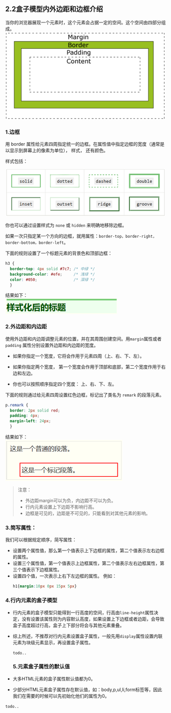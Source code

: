 ## 2.2盒子模型内外边距和边框介绍

当你的浏览器展现一个元素时，这个元素会占据一定的空间。这个空间由四部分组成。  
![](/assets/pic/box-border2.png)

### 1.边框

用 border 属性给元素四周指定统一的边框。在属性值中指定边框的宽度（通常是以显示到屏幕上的像素为单位）， 样式， 还有颜色。

样式包括：

![](/assets/pic/border.png)

你也可以通过设置样式为 `none` 或 `hidden` 来明确地移除边框。

如果一次只指定某一个方向的边框，就用属性：`border-top，border-right， border-bottom，border-left`。 

下面的规则设置了一个标题元素的背景色和顶部边框：

```css
h3 {
  border-top: 4px solid #7c7; /* 中绿 */
  background-color: #efe;     /* 浅绿 */
  color: #050;                /* 深绿 */
  }
```

结果如下：  
![](/assets/pic/border-result.png)

### 2.外边距和内边距

使用外边距和内边距调整元素的位置，并在其周围创建空间。用`margin`属性或者 `padding` 属性分别设置外边距和内边距的宽度。

* 如果你指定一个宽度，它将会作用于元素四周（上、右、下、左）。

* 如果你指定两个宽度， 第一个宽度会作用于顶部和底部，第二个宽度作用于右边和左边。

* 你也可以按照顺序指定四个宽度： 上、右、下、左。

下面的规则通过给元素四周设置红色边框，标记出了类名为  `remark` 的段落元素。

```css
p.remark {
  border: 2px solid red;
  padding: 4px;
  margin-left: 24px;
  }
```

结果如下：  
![](/assets/pic/border-margin.png)

> 注意：
>
> * 外边距margin可以为负，内边距不可以为负。
> * 行内元素设置上下边距不影响行高。
> * 边框是可见的，边距是不可见的，只能看到对其他元素的影响。

### 3.简写属性：

我们可以根据规定顺序，简写属性：

* 设置两个属性值，那么第一个值表示上下边框的属性，第二个值表示左右边框的属性。
* 设置三个属性值，第一个值表示上边框属性，第二个值表示左右边框属性，第三个值表示下边框属性。
* 设置四个值，一次表示上右下左边框的属性。
  例如：
  ```css
  h1{margin:10px 0px 15px 5px}
  ```

### 4.行内元素的盒子模型

* 行内元素的盒子模型只能得到一行高度的空间，行高由`line-height`属性决定，没有设置该属性则为内容默认高度，如果设置上下边框或者边距，会导致盒子高度超过行高，盒子上下部分将会与其他元素重叠。
* 综上所述，不推荐对行内元素设置盒子属性，一般先用`display`属性设置内联元素为块级元素显示，再设置盒子属性。

  `todo..`

  ### 5.元素盒子属性的默认值

* 大多HTML元素的盒子属性默认值都为0。

* 少部分HTML元素盒子属性存在默认值，如：body,p,ul,li,form标签等，因此我们在需要的时候可以先初始化他们的属性为0。

`todo..`

